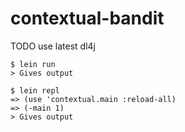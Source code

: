 # contextual-bandit

TODO use latest dl4j

    $ lein run
    > Gives output

    $ lein repl
    => (use 'contextual.main :reload-all)
    => (-main 1)
    > Gives output    